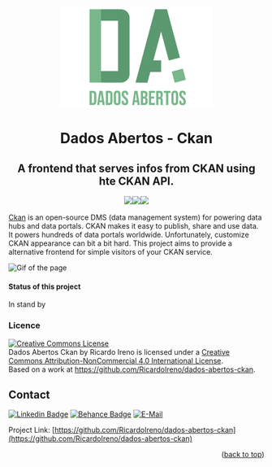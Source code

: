 <div id="top"></div>

<p align="center"><a href="https://github.com/RicardoIreno/dados-abertos-ckan">
  <img src="public/logo.svg" alt="Logo" width="300" height="200">
 </a></p>

<h1 align="center">Dados Abertos - Ckan</h1>
<h2 align="center">A frontend that serves infos from CKAN using hte CKAN API.</h2>

<div align="center">
  <img src="https://img.shields.io/badge/TypeScript-007ACC?style=for-the-badge&logo=typescript&logoColor=white" /><img src="https://img.shields.io/badge/next.js-000000?style=for-the-badge&logo=nextdotjs&logoColor=white" /><img src="https://img.shields.io/badge/React-20232A?style=for-the-badge&logo=react&logoColor=61DAFB" />
</div>

[Ckan](https://ckan.org/) is an open-source DMS (data management system) for powering data hubs and data portals. CKAN makes it easy to publish, share and use data. It powers hundreds of data portals worldwide. Unfortunately, customize CKAN appearance can bit a bit hard. This project aims to provide a alternative frontend for simple visitors of your CKAN service. 



![Gif of the page](/public/page.gif)

#### Status of this project
In stand by

### Licence

<a rel="license" href="http://creativecommons.org/licenses/by-nc/4.0/"><img alt="Creative Commons License" style="border-width:0" src="https://i.creativecommons.org/l/by-nc/4.0/88x31.png" /></a><br /><span xmlns:dct="http://purl.org/dc/terms/" property="dct:title">Dados Abertos Ckan</span> by <span xmlns:cc="http://creativecommons.org/ns#" property="cc:attributionName">Ricardo Ireno</span> is licensed under a <a rel="license" href="http://creativecommons.org/licenses/by-nc/4.0/">Creative Commons Attribution-NonCommercial 4.0 International License</a>.<br />Based on a work at <a xmlns:dct="http://purl.org/dc/terms/" href="https://github.com/RicardoIreno/dados-abertos-ckan" rel="dct:source">https://github.com/RicardoIreno/dados-abertos-ckan</a>.


## Contact

[![Linkedin Badge](https://img.shields.io/badge/-LinkedIn-blue?style=flat-square&logo=Linkedin&logoColor=white&link=https://www.linkedin.com/in/ricardoireno/)](https://www.linkedin.com/in/ricardoireno/)
[![Behance Badge](https://img.shields.io/badge/-Behance-blue?style=flat-square&logo=Behance&logoColor=white&link=https://www.behance.net/ricardoireno)](https://www.behance.net/ricardoireno)
[![E-Mail](https://img.shields.io/badge/Microsoft_Outlook-0078D4?style=flat-square&logo=microsoft-outlook&logoColor=white)](mailto:ricardoireno@outlook.com)  




Project Link: [https://github.com/RicardoIreno/dados-abertos-ckan](https://github.com/RicardoIreno/dados-abertos-ckan)

<p align="right">(<a href="#top">back to top</a>)</p>




